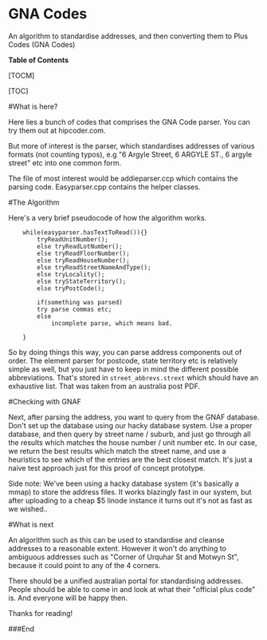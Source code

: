# GNA Codes

An algorithm to standardise addresses, and then converting them to Plus Codes (GNA Codes)

**Table of Contents**

[TOCM]

[TOC]

#What is here?

Here lies a bunch of codes that comprises the GNA Code parser. You can try them out at hipcoder.com.

But more of interest is the parser, which standardises addresses of various formats (not counting typos), e.g "6 Argyle Street, 6 ARGYLE ST., 6 argyle street" etc into one common form.

The file of most interest would be addieparser.ccp which contains the parsing code. Easyparser.cpp contains the helper classes.

#The Algorithm

Here's a very brief pseudocode of how the algorithm works.
```pseudocode
	while(easyparser.hasTextToRead()){}
		tryReadUnitNumber();
		else tryReadLotNumber();
		else tryReadFloorNumber();
		else tryReadHouseNumber();
		else tryReadStreetNameAndType();
		else tryLocality();
		else tryStateTerritory();
		else tryPostCode();

		if(something was parsed)
   		try parse commas etc;
		else
			incomplete parse, which means bad.

	}
```
So by doing things this way, you can parse address components out of order. The element parser for postcode, state territory etc is relatively simple as well, but you just have to keep in mind the different possible abbreviations. That's stored in `street_abbrevs.strext` which should have an exhaustive list. That was taken from an australia post PDF.

#Checking with GNAF

Next, after parsing the address, you want to query from the GNAF database. Don't set up the database using our hacky database system. Use a proper database, and then query by street name / suburb, and just go through all the results which matches the house number / unit number etc. In our case, we return the best results which match the street name, and use a heuristics to see which of the entries are the best closest match. It's just a naive test approach just for this proof of concept prototype.

Side note: We've been using a hacky database system (it's basically a mmap) to store the address files. It works blazingly fast in our system, but after uploading to a cheap $5 linode instance it turns out it's not as fast as we wished..

#What is next

An algorithm such as this can be used to standardise and cleanse addresses to a reasonable extent. However it won't do anything to ambiguous addresses such as "Corner of Urquhar St and Motwyn St", because it could point to any of the 4 corners.

There should be a unified australian portal for standardising addresses. People should be able to come in and look at what their "official plus code" is. And everyone will be happy then.

Thanks for reading!

###End
